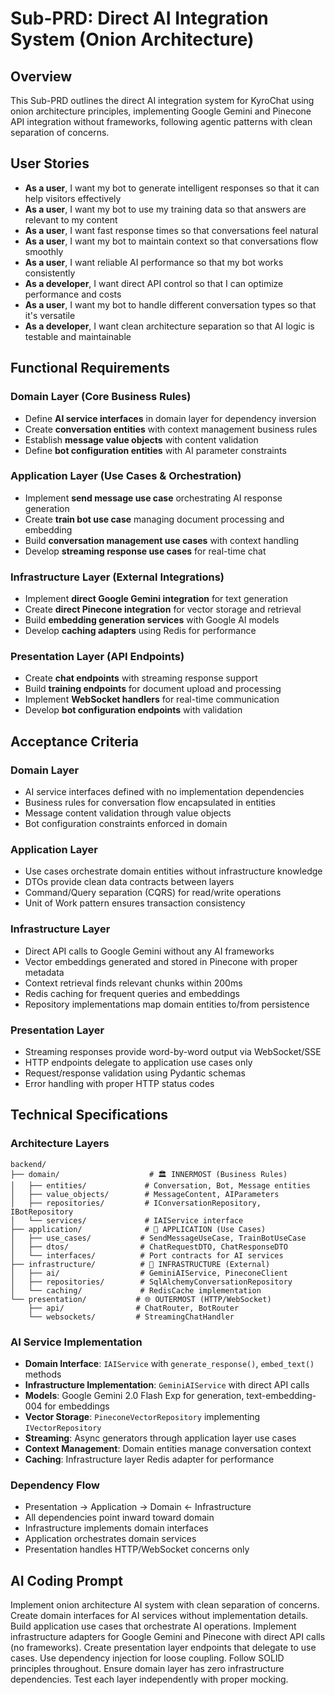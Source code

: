# Sub-PRD: Direct AI Integration System (Onion Architecture)

## Overview
This Sub-PRD outlines the direct AI integration system for KyroChat using onion architecture principles, implementing Google Gemini and Pinecone API integration without frameworks, following agentic patterns with clean separation of concerns.

## User Stories
- **As a user**, I want my bot to generate intelligent responses so that it can help visitors effectively
- **As a user**, I want my bot to use my training data so that answers are relevant to my content
- **As a user**, I want fast response times so that conversations feel natural
- **As a user**, I want my bot to maintain context so that conversations flow smoothly
- **As a user**, I want reliable AI performance so that my bot works consistently
- **As a developer**, I want direct API control so that I can optimize performance and costs
- **As a user**, I want my bot to handle different conversation types so that it's versatile
- **As a developer**, I want clean architecture separation so that AI logic is testable and maintainable

## Functional Requirements

### Domain Layer (Core Business Rules)
- Define **AI service interfaces** in domain layer for dependency inversion
- Create **conversation entities** with context management business rules
- Establish **message value objects** with content validation
- Define **bot configuration entities** with AI parameter constraints

### Application Layer (Use Cases & Orchestration)
- Implement **send message use case** orchestrating AI response generation
- Create **train bot use case** managing document processing and embedding
- Build **conversation management use cases** with context handling
- Develop **streaming response use cases** for real-time chat

### Infrastructure Layer (External Integrations)
- Implement **direct Google Gemini integration** for text generation
- Create **direct Pinecone integration** for vector storage and retrieval
- Build **embedding generation services** with Google AI models
- Develop **caching adapters** using Redis for performance

### Presentation Layer (API Endpoints)
- Create **chat endpoints** with streaming response support
- Build **training endpoints** for document upload and processing
- Implement **WebSocket handlers** for real-time communication
- Develop **bot configuration endpoints** with validation

## Acceptance Criteria

### Domain Layer
- AI service interfaces defined with no implementation dependencies
- Business rules for conversation flow encapsulated in entities
- Message content validation through value objects
- Bot configuration constraints enforced in domain

### Application Layer  
- Use cases orchestrate domain entities without infrastructure knowledge
- DTOs provide clean data contracts between layers
- Command/Query separation (CQRS) for read/write operations
- Unit of Work pattern ensures transaction consistency

### Infrastructure Layer
- Direct API calls to Google Gemini without any AI frameworks
- Vector embeddings generated and stored in Pinecone with proper metadata
- Context retrieval finds relevant chunks within 200ms
- Redis caching for frequent queries and embeddings
- Repository implementations map domain entities to/from persistence

### Presentation Layer
- Streaming responses provide word-by-word output via WebSocket/SSE
- HTTP endpoints delegate to application use cases only
- Request/response validation using Pydantic schemas
- Error handling with proper HTTP status codes

## Technical Specifications

### Architecture Layers
```
backend/
├── domain/                    # 🏛️ INNERMOST (Business Rules)
│   ├── entities/             # Conversation, Bot, Message entities
│   ├── value_objects/        # MessageContent, AIParameters
│   ├── repositories/         # IConversationRepository, IBotRepository
│   └── services/             # IAIService interface
├── application/              # 🔄 APPLICATION (Use Cases)
│   ├── use_cases/           # SendMessageUseCase, TrainBotUseCase
│   ├── dtos/                # ChatRequestDTO, ChatResponseDTO
│   └── interfaces/          # Port contracts for AI services
├── infrastructure/          # 🔌 INFRASTRUCTURE (External)
│   ├── ai/                  # GeminiAIService, PineconeClient
│   ├── repositories/        # SqlAlchemyConversationRepository
│   └── caching/             # RedisCache implementation
└── presentation/           # 🌐 OUTERMOST (HTTP/WebSocket)
    ├── api/                # ChatRouter, BotRouter
    └── websockets/         # StreamingChatHandler
```

### AI Service Implementation
- **Domain Interface**: `IAIService` with `generate_response()`, `embed_text()` methods
- **Infrastructure Implementation**: `GeminiAIService` with direct API calls
- **Models**: Google Gemini 2.0 Flash Exp for generation, text-embedding-004 for embeddings
- **Vector Storage**: `PineconeVectorRepository` implementing `IVectorRepository`
- **Streaming**: Async generators through application layer use cases
- **Context Management**: Domain entities manage conversation context
- **Caching**: Infrastructure layer Redis adapter for performance

### Dependency Flow
- Presentation → Application → Domain ← Infrastructure
- All dependencies point inward toward domain
- Infrastructure implements domain interfaces
- Application orchestrates domain services
- Presentation handles HTTP/WebSocket concerns only

## AI Coding Prompt
Implement onion architecture AI system with clean separation of concerns. Create domain interfaces for AI services without implementation details. Build application use cases that orchestrate AI operations. Implement infrastructure adapters for Google Gemini and Pinecone with direct API calls (no frameworks). Create presentation layer endpoints that delegate to use cases. Use dependency injection for loose coupling. Follow SOLID principles throughout. Ensure domain layer has zero infrastructure dependencies. Test each layer independently with proper mocking.